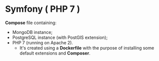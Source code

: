 # Symfony ( PHP 7 )

**Compose** file containing:
- MongoDB instance;
- PostgreSQL instance (with PostGIS extension);
- PHP 7 (running on Apache 2).
  - It's created using a **Dockerfile** with the purpose of installing some default extensions and **Composer**.
